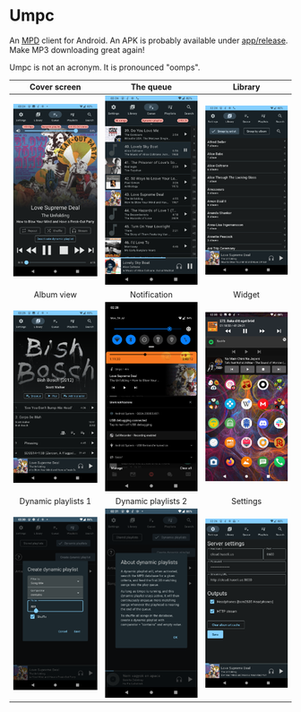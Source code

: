 # Umpc

An [MPD](https://mpd.readthedocs.io/en/latest/index.html) client for Android. An APK is probably available under [app/release](app/release). Make MP3 downloading great again!

Umpc is not an acronym. It is pronounced "oomps".

| Cover screen | The queue | Library |
| :---: | :---: | :---: |
| ![image](screenshots/Screenshot_20230724-022422_Umpc.png) | ![image](screenshots/Screenshot_20230724-022405_Umpc.png) | ![image](screenshots/Screenshot_20230724-022455_Umpc.png) |
| Album view | Notification | Widget |
| ![image](screenshots/Screenshot_20230724-022532_Umpc.png) | ![image](screenshots/Screenshot_20230724-022817_MEGA.png) | ![image](screenshots/Screenshot_20230724-023540_Nova7.png) |
| Dynamic playlists 1 | Dynamic playlists 2 | Settings |
| ![image](screenshots/Screenshot_20230724-023049_Umpc.png) | ![image](screenshots/Screenshot_20230724-023143_Umpc.png) | ![image](screenshots/Screenshot_20230724-022616_Umpc.png) |
